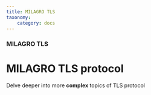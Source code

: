 ```yaml
---
title: MILAGRO TLS
taxonomy:
    category: docs
---
```


### MILAGRO TLS

# MILAGRO TLS protocol

Delve deeper into more **complex** topics of TLS protocol
